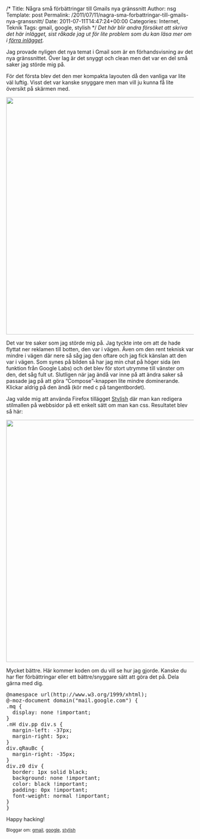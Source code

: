 /*
 Title: Några små förbättringar till Gmails nya gränssnitt
 Author: nsg
 Template: post
 Permalink: /2011/07/11/nagra-sma-forbattringar-till-gmails-nya-granssnitt/
 Date: 2011-07-11T14:47:24+00:00
 Categories: Internet, Teknik
 Tags: gmail, google, stylish
*/
*Det här blir andra försöket att skriva det här inlägget, sist råkade jag ut för lite problem som du kan läsa mer om i [förra inlägget][1].*

Jag provade nyligen det nya temat i Gmail som är en förhandsvisning av det nya gränssnittet. Över lag är det snyggt och clean men det var en del små saker jag störde mig på.

För det första blev det den mer kompakta layouten då den vanliga var lite väl luftig. Visst det var kanske snyggare men man vill ju kunna få lite översikt på skärmen med.

[<img class="aligncenter size-large wp-image-1035" title="gmail-gp-stylish-before" src="http://nsg.cc/wp-content/uploads/2011/07/gmail-gp-stylish-before1-1024x637.png" alt="" width="1024" height="637" />][2]

Det var tre saker som jag störde mig på. Jag tyckte inte om att de hade flyttat ner reklamen till botten, den var i vägen. Även om den rent teknisk var mindre i vägen där nere så såg jag den oftare och jag fick känslan att den var i vägen. Som synes på bilden så har jag min chat på höger sida (en funktion från Google Labs) och det blev för stort utrymme till vänster om den, det såg fult ut. Slutligen när jag ändå var inne på att ändra saker så passade jag på att göra &#8220;Compose&#8221;-knappen lite mindre dominerande. Klickar aldrig på den ändå (kör med c på tangentbordet).

Jag valde mig att använda Firefox tillägget [Stylish][3] där man kan redigera stilmallen på webbsidor på ett enkelt sätt om man kan css. Resultatet blev så här:

[<img class="aligncenter size-large wp-image-1034" title="gmail-gp-stylish-after" src="http://nsg.cc/wp-content/uploads/2011/07/gmail-gp-stylish-after1-1024x650.png" alt="" width="1024" height="650" />][4]

Mycket bättre. Här kommer koden om du vill se hur jag gjorde. Kanske du har fler förbättringar eller ett bättre/snyggare sätt att göra det på. Dela gärna med dig.

<pre>@namespace url(http://www.w3.org/1999/xhtml);
@-moz-document domain("mail.google.com") {
.mq {
  display: none !important;
}
.nH div.pp div.s {
  margin-left: -37px;
  margin-right: 5px;
}
div.qRauBc {
  margin-right: -35px;
}
div.z0 div {
  border: 1px solid black;
  background: none !important;
  color: black !important;
  padding: 0px !important;
  font-weight: normal !important;
}
}</pre>

Happy hacking!

<small> <p class='technorati-tags'>
  Bloggar om: <a class='technorati-link' href='http://bloggar.se/om/gmail' rel='tag' target='_self'>gmail</a>, <a class='technorati-link' href='http://bloggar.se/om/google' rel='tag' target='_self'>google</a>, <a class='technorati-link' href='http://bloggar.se/om/stylish' rel='tag' target='_self'>stylish</a>
</p></small>

 [1]: http://nsg.cc/2011/07/10/det-ar-inte-alltid-bast-att-kora-paketen-fran-dist/
 [2]: http://nsg.cc/wp-content/uploads/2011/07/gmail-gp-stylish-before1.png
 [3]: https://addons.mozilla.org/en-US/firefox/addon/stylish/
 [4]: http://nsg.cc/wp-content/uploads/2011/07/gmail-gp-stylish-after1.png